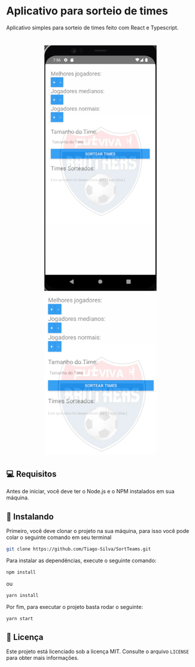# Aplicativo para sorteio de times
Aplicativo simples para sorteio de times feito com React e Typescript.


<h1 align="center">
    <img src="./public/tela01.png" width="300"/>
    <img src="./public/tela02.png" width="300"/>
</h1>


## 💻 Requisitos

Antes de iniciar, você deve ter o Node.js e o NPM instalados em sua máquina.

## 🚀 Instalando

Primeiro, você deve clonar o projeto na sua máquina, para isso você
pode colar o seguinte comando em seu terminal

```bash
git clone https://github.com/Tiago-Silva/SortTeams.git
```
Para instalar as dependências, execute o seguinte comando:

```bash
npm install
```
ou

```bash
yarn install
```

Por fim, para executar o projeto basta rodar o seguinte:

```bash
yarn start
```

## 📝 Licença

Este projeto está licenciado sob a licença MIT. Consulte o arquivo `LICENSE` para obter mais informações.
